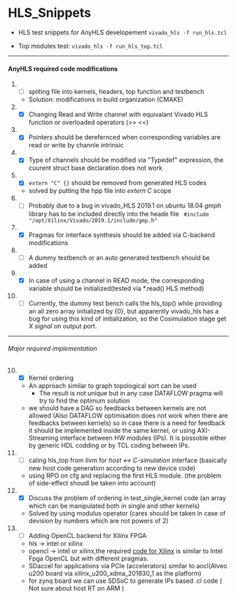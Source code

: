 # HLS_Snippets
- HLS test snippets for AnyHLS developement
``` vivado_hls -f run_hls.tcl ```

- Top modules test:
``` vivado_hls -f run_hls_top.tcl ```
******
#### AnyHLS required code modifications
1. - [ ] spliting file into kernels, headers, top function and testbench
    - Solution: modifications in build organization (CMAKE)
2. - [X] Changing Read and Write channel with equivalant Vivado HLS function or overloaded operators (>> <<)
3. - [X] Pointers should be derefernced when corresponding variables are read or write by channle intrinsic
4. - [X] Type of channels should be modified via "Typedef" expression, the cuurent struct base declaration does not work
5. - [X] ````extern "C" {}```` should be removed from generated HLS codes
    - solved by putting the hpp file into *extern C* scope
6. - [ ] Probably due to a bug in vivado_HLS 2019.1 on ubuntu 18.04 *gmph* library has to be included directly into the heade file ``` #include "/opt/Xilinx/Vivado/2019.1/include/gmp.h"```
7. - [X] Pragmas for interface synthesis should be added via C-backend modifications
8. - [ ] A dummy testbench or an auto generated testbench should be added
9. - [X] In case of using a channel in READ mode, the corresponding variable should be initialized(tested via \*.read() HLS method)
10. - [ ] Currently, the dummy test bench calls the hls_top() while providing an all zero array initialized by {0}, but apparently vivado_hls has a bug for using this kind of initialization, so the Cosimulation stage get *X signal* on output port.  

******
###### Major required implementation
10. - [X] Kernel ordering
    - An approach similar to graph topological sort can be used
        - The result is not unique but in any case DATAFLOW pragma will try to find the optimum solution
    - we should have a DAG so feedbacks between kernels are not allowed (Also DATAFLOW optimisation does not work when there are
    feedbacks between kernels) so in case there is a need for feedback it should be implemented inside the same kernel, or using
    AXI-Streaming interface between HW modules (IPs). It is possoble either by generic HDL codding or by TCL coding between IPs.

11. - [ ] caling hls_top from llvm for *host <-> C-simulation* interface (basically new host code generation according to new device code)
    - using RPO on cfg and replacing the first HLS module. (the problem of side-effect shoudl be taken into account)
12. - [X] Discuss the problem of ordering in test_single_kernel code (an array which can be manipulated both in single and other kernels)
    - Solved by using modulus operator (cares should be taken in case of devision by numbers which are not powers of 2)
13. - [ ] Adding OpenCL backend for Xilinx FPGA
    - hls -> intel or xilinx
    - opencl -> intel or xilinx,the required [code for Xilinx](https://github.com/Xilinx/SDSoC_Examples/tree/master/ocl/getting_started) is similar to Intel Fpga OpenCL but with different pragmas. 
    - SDaccel for applications via PCIe (accelerators) similar to aocl(Alveo u200 board via xilinx_u200_xdma_201830_1 as the platform)
    - for zynq board we can use SDSoC to generate IPs based .cl code ( Not sure about host RT on ARM )
